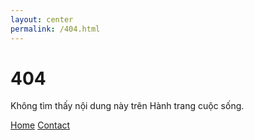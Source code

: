 ```yaml
---
layout: center
permalink: /404.html
---
```


# 404

Không tìm thấy nội dung này trên Hành trang cuộc sống.

<div class="mt3">
  <a href="{{ site.baseurl }}/" class="button button-blue button-big">Home</a>
  <a href="{{ site.baseurl }}/contact/" class="button button-blue button-big">Contact</a>
</div>
